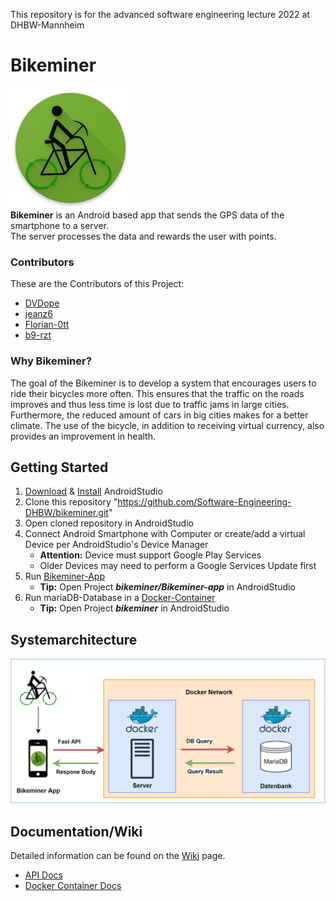 This repository is for the advanced software engineering lecture 2022 at DHBW-Mannheim
# Bikeminer 
![plot](./logo.png)
<br>**Bikeminer** is an Android based app that sends the GPS data of the smartphone to a server.<br>The server processes the data and rewards the user with points.

### Contributors
These are the Contributors of this Project: 
- [DVDope](https://github.com/DVDope)
- [jeanz6](https://github.com/jeanz6)
- [Florian-0tt](https://github.com/Florian-0tt)
- [b9-rzt](https://github.com/b9-rzt)

### Why Bikeminer?
The goal of the Bikeminer is to develop a system that encourages users to ride their bicycles more often. This ensures that the traffic on the roads improves and thus less time is lost due to traffic jams in large cities. Furthermore, the reduced amount of cars in big cities makes for a better climate. The use of the bicycle, in addition to receiving virtual currency, also provides an improvement in health.

## Getting Started
1. [Download](https://developer.android.com/studio) & [Install](https://developer.android.com/studio/install) AndroidStudio
2. Clone this repository "https://github.com/Software-Engineering-DHBW/bikeminer.git"
3. Open cloned repository in AndroidStudio
4. Connect Android Smartphone with Computer or create/add a virtual Device per AndroidStudio's Device Manager
    - **Attention:** Device must support Google Play Services
    - Older Devices may need to perform a Google Services Update first
5. Run [Bikeminer-App](https://github.com/Software-Engineering-DHBW/bikeminer/tree/main/BikeMiner-app#readme)
    - **Tip:** Open Project <em>**bikeminer/Bikeminer-app**</em> in AndroidStudio 
7. Run mariaDB-Database in a [Docker-Container](https://github.com/Software-Engineering-DHBW/bikeminer/blob/main/api_bikeminer/README.md)
    - **Tip:** Open Project <em>**bikeminer**</em> in AndroidStudio 

## Systemarchitecture
![plot](./systemarchitecture_bikeminer.png)

## Documentation/Wiki
Detailed information can be found on the [Wiki](https://github.com/Software-Engineering-DHBW/bikeminer/wiki) page.
- [API Docs](https://github.com/Software-Engineering-DHBW/bikeminer/wiki/API---Documentation)
- [Docker Container Docs](https://github.com/Software-Engineering-DHBW/bikeminer/wiki/Docker-Container)
